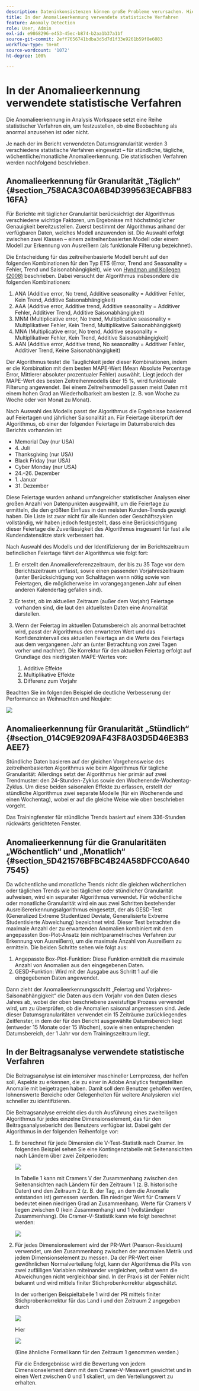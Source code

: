 ```yaml
---
description: Dateninkonsistenzen können große Probleme verursachen. Hier erfahren Sie, wie Sie statistische Anomalien mit Anomalieerkennungstechniken von Adobe identifizieren können. Fangen Sie noch heute an.
title: In der Anomalieerkennung verwendete statistische Verfahren
feature: Anomaly Detection
role: User, Admin
exl-id: e9868296-e453-45ec-b874-b2aa1b37a1bf
source-git-commit: 2eff7656741bdba3d5d7d1f33e9261b59f8e6083
workflow-type: tm+mt
source-wordcount: '1072'
ht-degree: 100%

---
```


# In der Anomalieerkennung verwendete statistische Verfahren

Die Anomalieerkennung in Analysis Workspace setzt eine Reihe statistischer Verfahren ein, um festzustellen, ob eine Beobachtung als anormal anzusehen ist oder nicht.

Je nach der im Bericht verwendeten Datumsgranularität werden 3 verschiedene statistische Verfahren eingesetzt – für stündliche, tägliche, wöchentliche/monatliche Anomalieerkennung. Die statistischen Verfahren werden nachfolgend beschrieben.

## Anomalieerkennung für Granularität „Täglich“  {#section_758ACA3C0A6B4D399563ECABFB8316FA}

Für Berichte mit täglicher Granularität berücksichtigt der Algorithmus verschiedene wichtige Faktoren, um Ergebnisse mit höchstmöglicher Genauigkeit bereitzustellen. Zuerst bestimmt der Algorithmus anhand der verfügbaren Daten, welches Modell anzuwenden ist. Die Auswahl erfolgt zwischen zwei Klassen – einem zeitreihenbasierten Modell oder einem Modell zur Erkennung von Ausreißern (als funktionale Filterung bezeichnet).

Die Entscheidung für das zeitreihenbasierte Modell beruht auf den folgenden Kombinationen für den Typ ETS (Error, Trend and Seasonality = Fehler, Trend und Saisonabhängigkeit), wie von [Hyndman und Kollegen (2008)](https://www.springer.com/de/book/9783540719168) beschrieben. Dabei versucht der Algorithmus insbesondere die folgenden Kombinationen:

1. ANA (Additive error, No trend, Additive seasonality = Additiver Fehler, Kein Trend, Additive Saisonabhängigkeit)
1. AAA (Additive error, Additive trend, Additive seasonality = Additiver Fehler, Additiver Trend, Additive Saisonabhängigkeit)
1. MNM (Multiplicative error, No trend, Multiplicative seasonality = Multiplikativer Fehler, Kein Trend, Multiplikative Saisonabhängigkeit)
1. MNA (Multiplicative error, No trend, Additive seasonality = Multiplikativer Fehler, Kein Trend, Additive Saisonabhängigkeit)
1. AAN (Additive error, Additive trend, No seasonality = Additiver Fehler, Additiver Trend, Keine Saisonabhängigkeit)

Der Algorithmus testet die Tauglichkeit jeder dieser Kombinationen, indem er die Kombination mit dem besten MAPE-Wert (Mean Absolute Percentage Error, Mittlerer absoluter prozentualer Fehler) auswählt. Liegt jedoch der MAPE-Wert des besten Zeitreihenmodells über 15 %, wird funktionale Filterung angewendet. Bei einem Zeitreihenmodell passen meist Daten mit einem hohen Grad an Wiederholbarkeit am besten (z. B. von Woche zu Woche oder von Monat zu Monat).

Nach Auswahl des Modells passt der Algorithmus die Ergebnisse basierend auf Feiertagen und jährlicher Saisonalität an. Für Feiertage überprüft der Algorithmus, ob einer der folgenden Feiertage im Datumsbereich des Berichts vorhanden ist:

* Memorial Day (nur USA)
* 4. Juli
* Thanksgiving (nur USA)
* Black Friday (nur USA)
* Cyber Monday (nur USA)
* 24.–26. Dezember
* 1. Januar
* 31. Dezember

Diese Feiertage wurden anhand umfangreicher statistischer Analysen einer großen Anzahl von Datenpunkten ausgewählt, um die Feiertage zu ermitteln, die den größten Einfluss in den meisten Kunden-Trends gezeigt haben. Die Liste ist zwar nicht für alle Kunden oder Geschäftszyklen vollständig, wir haben jedoch festgestellt, dass eine Berücksichtigung dieser Feiertage die Zuverlässigkeit des Algorithmus insgesamt für fast alle Kundendatensätze stark verbessert hat.

Nach Auswahl des Modells und der Identifizierung der im Berichtszeitraum befindlichen Feiertage fährt der Algorithmus wie folgt fort:

1. Er erstellt den Anomaliereferenzzeitraum, der bis zu 35 Tage vor dem Berichtszeitraum umfasst, sowie einen passenden Vorjahreszeitraum (unter Berücksichtigung von Schalttagen wenn nötig sowie von Feiertagen, die möglicherweise im vorangegangenen Jahr auf einen anderen Kalendertag gefallen sind).
1. Er testet, ob im aktuellen Zeitraum (außer dem Vorjahr) Feiertage vorhanden sind, die laut den aktuellsten Daten eine Anomalität darstellen.
1. Wenn der Feiertag im aktuellen Datumsbereich als anormal betrachtet wird, passt der Algorithmus den erwarteten Wert und das Konfidenzintervall des aktuellen Feiertags an die Werte des Feiertags aus dem vergangenen Jahr an (unter Betrachtung von zwei Tagen vorher und nachher). Die Korrektur für den aktuellen Feiertag erfolgt auf Grundlage des niedrigsten MAPE-Wertes von:

   1. Additive Effekte
   1. Multiplikative Effekte
   1. Differenz zum Vorjahr

Beachten Sie im folgenden Beispiel die deutliche Verbesserung der Performance an Weihnachten und Neujahr:

![](assets/anomaly_statistics.png)

## Anomalieerkennung für Granularität „Stündlich“  {#section_014C9E9209AF43F8A03D5D46E3B3AEE7}

Stündliche Daten basieren auf der gleichen Vorgehensweise des zeitreihenbasierten Algorithmus wie beim Algorithmus für tägliche Granularität: Allerdings setzt der Algorithmus hier primär auf zwei Trendmuster: den 24-Stunden-Zyklus sowie den Wochenende-Wochentag-Zyklus. Um diese beiden saisonalen Effekte zu erfassen, erstellt der stündliche Algorithmus zwei separate Modelle (für ein Wochenende und einen Wochentag), wobei er auf die gleiche Weise wie oben beschrieben vorgeht.

Das Trainingfenster für stündliche Trends basiert auf einem 336-Stunden rückwärts gerichteten Fenster.

## Anomalieerkennung für die Granularitäten „Wöchentlich“ und „Monatlich“  {#section_5D421576BFBC4B24A58DFCC0A6407545}

Da wöchentliche und monatliche Trends nicht die gleichen wöchentlichen oder täglichen Trends wie bei täglicher oder stündlicher Granularität aufweisen, wird ein separater Algorithmus verwendet. Für wöchentliche oder monatliche Granularität wird ein aus zwei Schritten bestehender Ausreißererkennungsalgorithmus eingesetzt, der als GESD-Test (Generalized Extreme Studentized Deviate, Generalisierte Extreme Studentisierte Abweichung) bezeichnet wird. Dieser Test betrachtet die maximale Anzahl der zu erwartenden Anomalien kombiniert mit dem angepassten Box-Plot-Ansatz (ein nichtparametrisches Verfahren zur Erkennung von Ausreißern), um die maximale Anzahl von Ausreißern zu ermitteln. Die beiden Schritte sehen wie folgt aus:

1. Angepasste Box-Plot-Funktion: Diese Funktion ermittelt die maximale Anzahl von Anomalien aus den eingegebenen Daten.
1. GESD-Funktion: Wird mit der Ausgabe aus Schritt 1 auf die eingegebenen Daten angewendet.

Dann zieht der Anomalieerkennungsschritt „Feiertag und Vorjahres-Saisonabhängigkeit“ die Daten aus dem Vorjahr von den Daten dieses Jahres ab, wobei der oben beschriebene zweistufige Prozess verwendet wird, um zu überprüfen, ob die Anomalien saisonal angemessen sind. Jede dieser Datumsgranularitäten verwendet ein 15 Zeiträume zurückliegendes Zeitfenster, in dem der für den Bericht ausgewählte Datumsbereich liegt (entweder 15 Monate oder 15 Wochen), sowie einen entsprechenden Datumsbereich, der 1 Jahr vor dem Trainingszeitraum liegt.

## In der Beitragsanalyse verwendete statistische Verfahren

Die Beitragsanalyse ist ein intensiver maschineller Lernprozess, der helfen soll, Aspekte zu erkennen, die zu einer in Adobe Analytics festgestellten Anomalie mit beigetragen haben. Damit soll dem Benutzer geholfen werden, lohnenswerte Bereiche oder Gelegenheiten für weitere Analysieren viel schneller zu identifizieren.

Die Beitragsanalyse erreicht dies durch Ausführung eines zweiteiligen Algorithmus für jedes einzelne Dimensionselement, das für den Beitragsanalysebericht des Benutzers verfügbar ist. Dabei geht der Algorithmus in der folgenden Reihenfolge vor:

1. Er berechnet für jede Dimension die V-Test-Statistik nach Cramer. Im folgenden Beispiel sehen Sie eine Kontingenztabelle mit Seitenansichten nach Ländern über zwei Zeitperioden:

   ![](assets/contingency_table.png)

   In Tabelle 1 kann mit Cramers V der Zusammenhang zwischen den Seitenansichten nach Ländern für den Zeitraum 1 (z. B. historische Daten) und den Zeitraum 2 (z. B. der Tag, an dem die Anomalie entstanden ist) gemessen werden. Ein niedriger Wert für Cramers V bedeutet einen niedrigen Grad an Zusammenhang. Werte für Cramers V liegen zwischen 0 (kein Zusammenhang) und 1 (vollständiger Zusammenhang). Die Cramer-V-Statistik kann wie folgt berechnet werden:

   ![](assets/cramers-v.png)

1. Für jedes Dimensionselement wird der PR-Wert (Pearson-Residuum) verwendet, um den Zusammenhang zwischen der anormalen Metrik und jedem Dimensionselement zu messen. Da der PR-Wert einer gewöhnlichen Normalverteilung folgt, kann der Algorithmus die PRs von zwei zufälligen Variablen miteinander vergleichen, selbst wenn die Abweichungen nicht vergleichbar sind. In der Praxis ist der Fehler nicht bekannt und wird mittels finiter Stichprobenkorrektur abgeschätzt.

   In der vorherigen Beispieltabelle 1 wird der PR mittels finiter Stichprobenkorrektur für das Land i und den Zeitraum 2 angegeben durch

   ![](assets/persons-residual.png)

   Hier

   ![](assets/pr-example.png)

   (Eine ähnliche Formel kann für den Zeitraum 1 genommen werden.)

   Für die Endergebnisse wird die Bewertung von jedem Dimensionselement dann mit dem Cramer-V-Messwert gewichtet und in einen Wert zwischen 0 und 1 skaliert, um den Verteilungswert zu erhalten.
